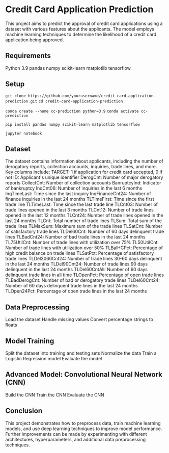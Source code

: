 # Credit Card Application Prediction
This project aims to predict the approval of credit card applications using a dataset with various features about the applicants. The model employs machine learning techniques to determine the likelihood of a credit card application being approved.

## Requirements
Python 3.9
pandas
numpy
scikit-learn
matplotlib
tensorflow

## Setup

```git clone https://github.com/yourusername/credit-card-application-prediction.git```
```cd credit-card-application-prediction```

```conda create --name cc-prediction python=3.9```
```conda activate cc-prediction```

```pip install pandas numpy scikit-learn matplotlib tensorflow```

```jupyter notebook```

## Dataset
The dataset contains information about applicants, including the number of derogatory reports, collection accounts, inquiries, trade lines, and more. Key columns include:
TARGET: 1 if application for credit card accepted, 0 if not
ID: Applicant's unique identifier
DerogCnt: Number of major derogatory reports
CollectCnt: Number of collection accounts
BanruptcyInd: Indicator of bankruptcy
InqCnt06: Number of inquiries in the last 6 months
InqTimeLast: Time since the last inquiry
InqFinanceCnt24: Number of finance inquiries in the last 24 months
TLTimeFirst: Time since the first trade line
TLTimeLast: Time since the last trade line
TLCnt03: Number of trade lines opened in the last 3 months
TLCnt12: Number of trade lines opened in the last 12 months
TLCnt24: Number of trade lines opened in the last 24 months
TLCnt: Total number of trade lines
TLSum: Total sum of the trade lines
TLMaxSum: Maximum sum of the trade lines
TLSatCnt: Number of satisfactory trade lines
TLDel60Cnt: Number of 60 days delinquent trade lines
TLBadCnt24: Number of bad trade lines in the last 24 months
TL75UtilCnt: Number of trade lines with utilization over 75%
TL50UtilCnt: Number of trade lines with utilization over 50%
TLBalHCPct: Percentage of high credit balance on trade lines
TLSatPct: Percentage of satisfactory trade lines
TLDel3060Cnt24: Number of trade lines 30-60 days delinquent in the last 24 months
TLDel90Cnt24: Number of trade lines 90 days delinquent in the last 24 months
TLDel60CntAll: Number of 60 days delinquent trade lines in all time
TLOpenPct: Percentage of open trade lines
TLBadDerogCnt: Number of bad or derogatory trade lines
TLDel60Cnt24: Number of 60 days delinquent trade lines in the last 24 months
TLOpen24Pct: Percentage of open trade lines in the last 24 months

## Data Preprocessing
Load the dataset
Handle missing values
Convert percentage strings to floats

## Model Training
Split the dataset into training and testing sets
Normalize the data
Train a Logistic Regression model
Evaluate the model

## Advanced Model: Convolutional Neural Network (CNN)
Build the CNN
Train the CNN
Evaluate the CNN

## Conclusion
This project demonstrates how to preprocess data, train machine learning models, and use deep learning techniques to improve model performance. Further improvements can be made by experimenting with different architectures, hyperparameters, and additional data preprocessing techniques.
